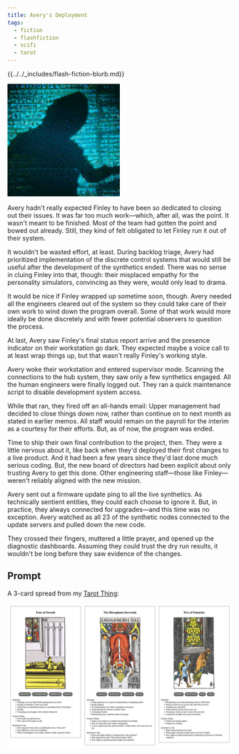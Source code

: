 ```yaml
---
title: Avery's Deployment
tags:
  - fiction
  - flashfiction
  - scifi
  - tarot
---
```


{{../../_includes/flash-fiction-blurb.md}}

<!--more-->

<img src="./cover.png" class="fullwidth" />

Avery hadn't really expected Finley to have been so dedicated to closing out their issues. It was far too much work—which, after all, was the point. It wasn't meant to be finished. Most of the team had gotten the point and bowed out already. Still, they kind of felt obligated to let Finley run it out of their system.

It wouldn't be wasted effort, at least. During backlog triage, Avery had prioritized implementation of the discrete control systems that would still be useful after the development of the synthetics ended. There was no sense in cluing Finley into that, though: their misplaced empathy for the personality simulators, convincing as they were, would only lead to drama.

It would be nice if Finley wrapped up sometime soon, though. Avery needed all the engineers cleared out of the system so they could take care of their own work to wind down the program overall. Some of that work would more ideally be done discretely and with fewer potential observers to question the process.

At last, Avery saw Finley's final status report arrive and the presence indicator on their workstation go dark. They expected maybe a voice call to at least wrap things up, but that wasn't really Finley's working style.

Avery woke their workstation and entered supervisor mode. Scanning the connections to the hub system, they saw only a few synthetics engaged. All the human engineers were finally logged out. They ran a quick maintenance script to disable development system access.

While that ran, they fired off an all-hands email: Upper management had decided to close things down now, rather than continue on to next month as stated in earlier memos. All staff would remain on the payroll for the interim as a courtesy for their efforts. But, as of now, the program was ended.

Time to ship their own final contribution to the project, then. They were a little nervous about it, like back when they'd deployed their first changes to a live product. And it had been a few years since they'd last done much serious coding. But, the new board of directors had been explicit about only trusting Avery to get this done. Other engineering staff—those like Finley—weren't reliably aligned with the new mission.

Avery sent out a firmware update ping to all the live synthetics. As technically sentient entities, they could each choose to ignore it. But, in practice, they always connected for upgrades—and this time was no exception. Avery watched as all 23 of the synthetic nodes connected to the update servers and pulled down the new code.

They crossed their fingers, muttered a little prayer, and opened up the diagnostic dashboards. Assuming they could trust the dry run results, it wouldn't be long before they saw evidence of the changes.

## Prompt

A 3-card spread from my [Tarot Thing](https://lmorchard.github.io/tarot-thing/):

![](20220503101421.png)
